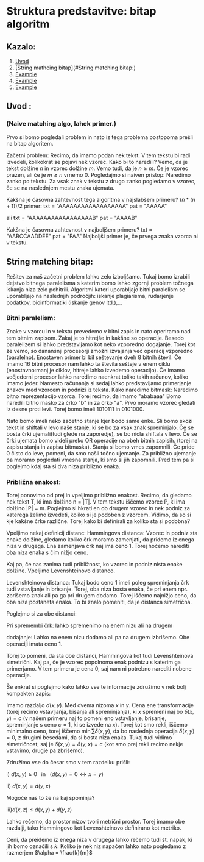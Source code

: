 # Struktura predstavitve: bitap algoritm
## Kazalo:
1. [Uvod](#uvod)
2. [String mathcing bitap](#String matching bitap:)
3. [Example](#example)
4. [Example](#example)
5. [Example](#example)

## Uvod  <a name="uvod"></a> :  
### (Naive matching algo, lahek primer.)
Prvo si bomo pogledali problem in nato iz tega problema postopoma prešli na bitap algoritem. 

Začetni problem:
Recimo, da imamo podan nek tekst. V tem tekstu bi radi izvedeli, kolikokrat se pojavi nek vzorec. Kako bi to naredili? Vemo, da je tekst dolžine $n$ in vzorec dolžine $m$. Vemo tudi, da je $n \ge m$. Če je vzorec prazen, ali če je $m \ge n$ vrnemo 0. Pogledajmo si naiven pristop: Naredimo zanko po tekstu. Za vsak znak v tekstu z drugo zanko pogledamo v vzorec, če se na naslednjem mestu znaka ujemata. 

Kakšna je časovna zahtevnost tega algoritma v najslabšem primeru? $(n * (n + 1)) / 2$
primer: 
        txt = "AAAAAAAAAAAAAAAAAA"
        pat = "AAAAA"

ali
        txt = "AAAAAAAAAAAAAAAAAB"
        pat = "AAAAB"

Kakšna je časovna zahtevnost v najboljšem primeru? 
        txt = "AABCCAADDEE"
        pat = "FAA"
Najboljši primer je, če prvega znaka vzorca ni v tekstu.
## String matching bitap:
Rešitev za naš začetni problem lahko zelo izboljšamo. Tukaj bomo izrabili dejstvo bitnega paralelisma s katerim bomo lahko zgornji problem točnega iskanja niza zelo pohitrili.
Algoritmi kateri uporabljajo bitni paralelism se uporabljajo na naslednjih področjih: iskanje plagiarisma, rudarjenje podatkov, bioinformatiki (iskanje genov itd.),...

### Bitni paralelism:
Znake v vzorcu in v tekstu prevedemo v bitni zapis in nato operiramo nad tem bitnim zapisom. Zakaj je to hitrejše in kakšne so operacije. Besedo paralelizem si lahko predstavljamo kot neko vzporedno dogajanje. Torej kot že vemo, so dananšnji procesorji zmožni izvajanja več operacij vzporedno (paralelno). Enostaven primer bi bil seštevanje dveh 8 bitnih števil. Če imamo 16 bitni procesor nam lahko ta števila sešteje v enem ciklu (enostavno:manj je ciklov, hitreje lahko izvedemo operacijo). Če imamo večjederni procesor lahko naredimo naenkrat toliko takih računov, koliko imamo jeder. Namesto računanja si sedaj lahko predstavljamo primerjanje znakov med vzorcem in podnizi iz teksta. 
Kako naredimo bitmask: Naredimo bitno reprezentacijo vzorca. Torej recimo, da imamo "ababaaa" Bomo naredili bitno masko za črko "b" in za črko "a". Prvo moramo vzorec gledati iz desne proti levi. Torej bomo imeli 1010111 in 0101000. 

Nato bomo imeli neko začetno stanje kjer bodo same enke. Šli bomo skozi tekst in shiftali v levo naše stanje, ki se bo za vsak znak spreminjalo. Če se bosta črki ujemali(tudi glede na zaporedje), se bo nicla shiftala v levo. Če se črki ujemata bomo videli preko OR operacije na obeh bitnih zapisih. (torej na zapisu stanja in zapisu bitmaska). Stanja si bomo vmes zapomnili. Če pride 0 čisto do leve, pomeni, da smo našli točno ujemanje. Za približno ujemanje pa moramo pogledati vmesna stanja, ki smo si jih zapomnili. Pred tem pa si poglejmo kdaj sta si dva niza priblizno enaka.

### Približna enakost:
Torej ponovimo od prej in vpeljimo približno enakost.
Recimo, da gledamo  nek tekst T, ki ima dolžino n = |T|. V tem tekstu iščemo vzorec P, ki ima dolžino |P| = m. 
Poglejmo si hkrati en ob drugem vzorec in nek podniz za katerega želimo izvedeti, koliko si je podoben z vzorcem. Vidimo, da so si kje kakšne črke različne. Torej kako bi definirali za koliko sta si podobna? 

Vpeljimo nekaj definicij distanc:
Hammingova distanca: Vzorec in podniz sta enake dolžine, gledamo koliko črk moramo zamenjati, da pridemo iz enega niza v drugega. Ena zamenjava črk naj ima ceno 1. Torej hočemo narediti oba niza enaka s čim nižjo ceno.

Kaj pa, če nas zanima tudi približnost, ko vzorec in podniz nista enake dolžine. Vpeljimo Levenshteinovo distanco.

Levenshteinova distanca: Tukaj bodo ceno 1 imeli poleg spreminjanja črk tudi vstavljanje in brisanje. Torej, oba niza bosta enaka, če pri enem npr. zbrišemo znak ali pa ga pri drugem dodamo. Torej iščemo najnižjo ceno, da oba niza postaneta enaka. To bi znalo pomeniti, da je distanca simetrična.

Poglejmo si za obe distanci: 

Pri spremembi črk: lahko spremenimo na enem nizu ali na drugem

dodajanje: Lahko na enem nizu dodamo ali pa na drugem izbrišemo. Obe operaciji imata ceno 1.

Torej to pomeni, da sta obe distanci, Hammingova kot tudi Levenshteinova simetrični. Kaj pa, če je vzorec popolnoma enak podnizu s katerim ga primerjamo. V tem primeru je cena 0, saj nam ni potrebno narediti nobene operacije. 

Še enkrat si poglejmo kako lahko vse te informacije združimo v nek bolj kompakten zapis:

Imamo razdaljo $d(x,y)$. Med dvema nizoma $x$ in $y$. Cena ene transformacije (torej recimo vstavljanja, bisanja ali spreminjanja), ki $x$ spremeni naj bo $\delta(x,y) = c$ (v našem primeru naj to pomeni eno vstavljanje, brisanje, spreminjanje s ceno $c = 1$, ki se izvede na $x$). Torej kot smo rekli, iščemo minimalno ceno, torej iščemo $\min \sum \delta(x,y)$, da bo naslednja operacija $\delta(x,y) = 0$, z drugimi besedami, da si bosta niza enaka. Tukaj tudi vidimo simetričnost, saj je $\delta(x,y) = \delta(y,x) = c$ (kot smo prej rekli recimo nekje vstavimo, drugje pa zbrišemo).

Združimo vse do česar smo v tem razdelku prišli: 

i) $d(x,y) \geq 0 \,\,\,$ in $\,\,\,(d(x,y) = 0 \iff x = y)$

ii) $d(x,y) = d(y,x)$ 

Mogoče nas to že na kaj spominja?

iii)$d(x,z) \leq d(x,y) + d(y,z)$

Lahko rečemo, da prostor nizov tvori metrični prostor. Torej imamo obe razdalji, tako Hammingovo kot Levenshteinovo definirano kot metriko.

Ceni, da preidemo iz enega niza v drugega lahko rečemo tudi št. napak, ki jih bomo označili s $k$. Koliko je nek niz napačen lahko nato pogledamo z razmerjem $\alpha = \frac{k}{m}$